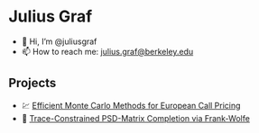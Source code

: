 # Julius Graf

* 👋 Hi, I’m @juliusgraf
* 📫 How to reach me: julius.graf@berkeley.edu

## Projects

* 💹 [Efficient Monte Carlo Methods for European Call Pricing](221_Efficient_Monte_Carlo_Methods_for_European_Call_Pricing.pdf)  
* 🧩 [Trace-Constrained PSD-Matrix Completion via Frank-Wolfe](262B_Matrix_Completion.pdf)

